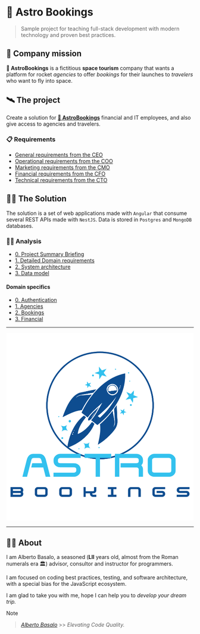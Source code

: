 # 🚀 Astro Bookings

> Sample project for teaching full-stack development with modern technology and proven best practices.

## 📡 Company mission

**🚀 AstroBookings** is a fictitious **space tourism** company that wants a platform for rocket _agencies_ to offer _bookings_ for their launches to _travelers_ who want to fly into space.

## 🛰️ The project

Create a solution for [**🚀 AstroBookings**](https://github.com/AstroBookings) financial and IT employees, and also give access to agencies and travelers.

### 📋 Requirements

- [General requirements from the CEO](./0-requirements/1-AstroBookings-General_requirements-CEO-letter.md)
- [Operational requirements from the COO](./0-requirements/2-AstroBookings-Operational_requirements-COO-letter.md)
- [Marketing requirements from the CMO](./0-requirements/3-AstroBookings-Marqueting_requirements-CMO-letter.md)
- [Financial requirements from the CFO](./0-requirements/4-AstroBookings-Financial_requirements-CFO-letter.md)
- [Technical requirements from the CTO](./0-requirements/5-AstroBookings-Technical_requirements-CTO-letter.md)

## 🧑‍💻 The Solution

The solution is a set of web applications made with `Angular` that consume several REST APIs made with `NestJS`. Data is stored in `Postgres` and `MongoDB` databases.

### 🧑‍🔬 Analysis

- [0. Project Summary Briefing](./1-analysis/0-astrobookings-project-briefing.md)
- [1. Detailed Domain requirements](./1-analysis/1-astrobookings-domain-requirements.md)
- [2. System architecture](./1-analysis/2-astrobookings-system-architecture.md)
- [3. Data model](./1-analysis/3-astrobookings-erd.md)

#### Domain specifics

- [0. Authentication](./1-analysis/5_0-astrobookings-authentication-domain.md)
- [1. Agencies](./1-analysis/5_1-astrobookings-agency-management-domain.md)
- [2. Bookings](./1-analysis/5_2-astrobookings-booking-management-domain.md)
- [3. Financial](./1-analysis/5_3-astrobookings-financial-operations-domain.md)

---

![Astro Bookings Logo](../AstroBookings.png)

<!-- ## [📚 Project wiki](https://github.com/AstroBookings/.github/wiki)

Documentation relative to the project (requirements, design, coding guides, user manual...) -->

---

## 👨‍🚀 About

I am Alberto Basalo, a seasoned (**LII** years old, almost from the Roman numerals era 🏛️) advisor, consultor and instructor for programmers.

I am focused on coding best practices, testing, and software architecture, with a special bias for the JavaScript ecosystem.

I am glad to take you with me, hope I can help you to _develop your dream trip._

> [!NOTE]
>
> > _[Alberto Basalo](https://github.com/albertobasalo)_ >> _Elevating Code Quality._
